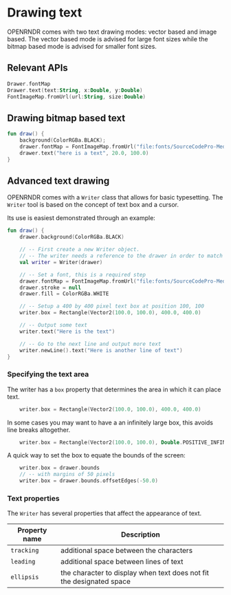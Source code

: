 # Drawing text #
OPENRNDR comes with two text drawing modes: vector based and image based. The vector based mode is advised for large font sizes while the bitmap based mode is advised for smaller font sizes.

## Relevant APIs ##
```kotlin
Drawer.fontMap
Drawer.text(text:String, x:Double, y:Double)
FontImageMap.fromUrl(url:String, size:Double)
```

## Drawing bitmap based text ##

```kotlin
fun draw() {
    background(ColorRGBa.BLACK);
    drawer.fontMap = FontImageMap.fromUrl("file:fonts/SourceCodePro-Medium.ttf")
    drawer.text("here is a text", 20.0, 100.0)
}
```

## Advanced text drawing ##

OPENRNDR comes with a `Writer` class that allows for basic typesetting. The `Writer` tool is based on the concept of text box and a cursor. 

Its use is easiest demonstrated through an example:

```kotlin
fun draw() {
    drawer.background(ColorRGBa.BLACK)

    // -- First create a new Writer object. 
    // -- The writer needs a reference to the drawer in order to match style and transforms.
    val writer = Writer(drawer)

    // -- Set a font, this is a required step
    drawer.fontMap = FontImageMap.fromUrl("file:fonts/SourceCodePro-Medium.ttf")
    drawer.stroke = null
    drawer.fill = ColorRGBa.WHITE

    // -- Setup a 400 by 400 pixel text box at position 100, 100
    writer.box = Rectangle(Vector2(100.0, 100.0), 400.0, 400.0)

    // -- Output some text
    writer.text("Here is the text")

    // -- Go to the next line and output more text
    writer.newLine().text("Here is another line of text")
}
```

### Specifying the text area

The writer has a `box` property that determines the area in which it can place text.

```kotlin
    writer.box = Rectangle(Vector2(100.0, 100.0), 400.0, 400.0)
```

In some cases you may want to have a an infinitely large box, this avoids line breaks altogether.

```kotlin
    writer.box = Rectangle(Vector2(100.0, 100.0), Double.POSITIVE_INFINITY, Double.POSITIVE_INFINITY)
```

A quick way to set the box to equate the bounds of the screen:

```kotlin
    writer.box = drawer.bounds
    // -- with margins of 50 pixels
    writer.box = drawer.bounds.offsetEdges(-50.0)
```

### Text properties

The `Writer` has several properties that affect the appearance of text.

| Property name      | Description |
|---------------------|-------------|
| `tracking` | additional space between the characters |
| `leading`   | additional space between lines of text |
| `ellipsis`   | the character to display when text does not fit the designated space|